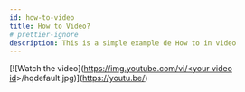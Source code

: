 ```yaml
---
id: how-to-video
title: How to Video?
# prettier-ignore
description: This is a simple example de How to in video
---
```


[![Watch the video]([https://img.youtube.com/vi/<your video id](https://www.youtube-nocookie.com/embed/TmIPWda0IKg?si=O3W38ci_MGelKMYN)>/hqdefault.jpg)]([https://youtu.be/<your video id>](https://www.youtube-nocookie.com/embed/TmIPWda0IKg?si=O3W38ci_MGelKMYN)) 